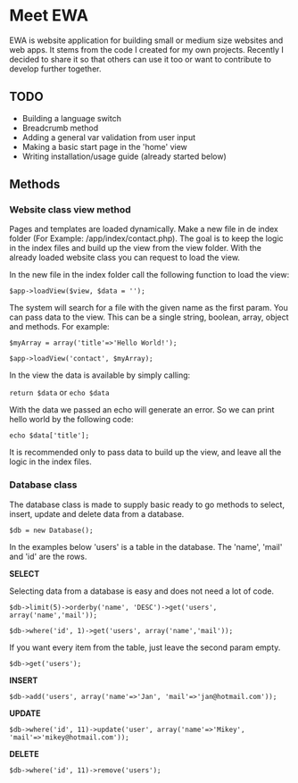 # Meet EWA

EWA is website application for building small or medium size websites and web apps. It stems from the code I created for my own projects. Recently I decided to share it so that others can use it too or want to contribute to develop further together.

## TODO
* Building a language switch
* Breadcrumb method
* Adding a general var validation from user input
* Making a basic start page in the 'home' view
* Writing installation/usage guide (already started below)

## Methods

### Website class view method

Pages and templates are loaded dynamically. Make a new file in de index folder (For Example: /app/index/contact.php). The goal is to keep the logic in the index files and build up the view from the view folder. With the already loaded website class you can request to load the view.

In the new file in the index folder call the following function to load the view:

`$app->loadView($view, $data = '');`

The system will search for a file with the given name as the first param. You can pass data to the view. This can be a single string, boolean, array, object and methods. For example:

`$myArray = array('title'=>'Hello World!');`

`$app->loadView('contact', $myArray);`

In the view the data is available by simply calling:

`return $data` or `echo $data`

With the data we passed an echo will generate an error. So we can print hello world by the following code:

`echo $data['title'];`

It is recommended only to pass data to build up the view, and leave all the logic in the index files. 

### Database class

The database class is made to supply basic ready to go methods to select, insert, update and delete data from a database.

`$db = new Database();`

In the examples below 'users' is a table in the database. The 'name', 'mail' and 'id' are the rows.

**SELECT**

Selecting data from a database is easy and does not need a lot of code.

`$db->limit(5)->orderby('name', 'DESC')->get('users', array('name','mail'));`

`$db->where('id', 1)->get('users', array('name','mail'));`

If you want every item from the table, just leave the second param empty.

`$db->get('users');`


**INSERT**


`$db->add('users', array('name'=>'Jan', 'mail'=>'jan@hotmail.com'));`


**UPDATE**

`$db->where('id', 11)->update('user', array('name'=>'Mikey', 'mail'=>'mikey@hotmail.com'));`

**DELETE**

`$db->where('id', 11)->remove('users');`